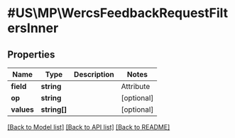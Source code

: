# #US\MP\WercsFeedbackRequestFiltersInner

## Properties

Name | Type | Description | Notes
------------ | ------------- | ------------- | -------------
**field** | **string** | | Attribute | Description | Data Type | --- | ----------- | ------- | status | Item status | string | [optional]
**op** | **string** |  | [optional]
**values** | **string[]** |  | [optional]


[[Back to Model list]](../) [[Back to API list]](../../Api/US/MP) [[Back to README]](../../README.md)
